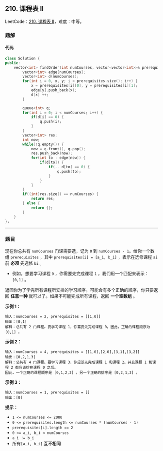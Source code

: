## 210. 课程表 II

LeetCode：[210. 课程表 II](https://leetcode.cn/problems/course-schedule-ii/)，难度：中等。

### 题解

#### 代码

```c++
class Solution {
public:
    vector<int> findOrder(int numCourses, vector<vector<int>>& prerequisites) {
        vector<int> edge[numCourses];
        vector<int> d(numCourses);
        for(int i = 0, x, y; i < prerequisites.size(); i++) {
            x = prerequisites[i][0], y = prerequisites[i][1];
            edge[y].push_back(x);
            d[x] ++;
        }

        queue<int> q;
        for(int i = 0; i < numCourses; i++) {
            if(d[i] == 0) {
                q.push(i);
            }
        }
        vector<int> res;
        int now;
        while(!q.empty()) {
            now = q.front(), q.pop();
            res.push_back(now);
            for(int to : edge[now]) {
                if(d[to]) {
                    if(-- d[to] == 0) {
                        q.push(to);
                    }
                }
            }
        }
        if((int)res.size() == numCourses) {
            return res;
        } else {
            return {};
        }
    }
};
```



---



### 题目

现在你总共有 `numCourses` 门课需要选，记为 `0` 到 `numCourses - 1`。给你一个数组 `prerequisites` ，其中 `prerequisites[i] = [a_i, b_i]` ，表示在选修课程 `ai` 前 **必须** 先选修 `bi` 。

- 例如，想要学习课程 `0` ，你需要先完成课程 `1` ，我们用一个匹配来表示：`[0,1]` 。

返回你为了学完所有课程所安排的学习顺序。可能会有多个正确的顺序，你只要返回 **任意一种** 就可以了。如果不可能完成所有课程，返回 **一个空数组** 。

 

**示例 1：**

```
输入：numCourses = 2, prerequisites = [[1,0]]
输出：[0,1]
解释：总共有 2 门课程。要学习课程 1，你需要先完成课程 0。因此，正确的课程顺序为 [0,1] 。
```

**示例 2：**

```
输入：numCourses = 4, prerequisites = [[1,0],[2,0],[3,1],[3,2]]
输出：[0,2,1,3]
解释：总共有 4 门课程。要学习课程 3，你应该先完成课程 1 和课程 2。并且课程 1 和课程 2 都应该排在课程 0 之后。
因此，一个正确的课程顺序是 [0,1,2,3] 。另一个正确的排序是 [0,2,1,3] 。
```

**示例 3：**

```
输入：numCourses = 1, prerequisites = []
输出：[0]
```

 

**提示：**

- `1 <= numCourses <= 2000`
- `0 <= prerequisites.length <= numCourses * (numCourses - 1)`
- `prerequisites[i].length == 2`
- `0 <= a_i, b_i < numCourses`
- `a_i != b_i`
- 所有`[a_i, b_i]` **互不相同**


